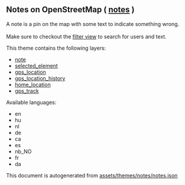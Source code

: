 

 Notes on OpenStreetMap ( [notes](https://mapcomplete.osm.be/notes) ) 
----------------------------------------------------------------------



A note is a pin on the map with some text to indicate something wrong.<br/><br/>Make sure to checkout the <a href='#filters'>filter view</a> to search for users and text.

This theme contains the following layers:



  - [note](../Layers/note.md)
  - [selected_element](../Layers/selected_element.md)
  - [gps_location](../Layers/gps_location.md)
  - [gps_location_history](../Layers/gps_location_history.md)
  - [home_location](../Layers/home_location.md)
  - [gps_track](../Layers/gps_track.md)


Available languages:



  - en
  - hu
  - nl
  - de
  - ca
  - es
  - nb_NO
  - fr
  - da
 

This document is autogenerated from [assets/themes/notes/notes.json](https://github.com/pietervdvn/MapComplete/blob/develop/assets/themes/notes/notes.json)
